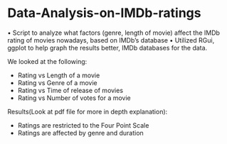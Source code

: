 # Data-Analysis-on-IMDb-ratings
•	Script to analyze what factors (genre, length of movie) affect the IMDb rating of movies nowadays, based on IMDb’s database 
•	Utilized RGui, ggplot to help graph the results better, IMDb databases for the data.

We looked at the following:
- Rating vs Length of a movie
- Rating vs Genre of a movie
- Rating vs Time of release of movies
- Rating vs Number of votes for a movie

Results(Look at pdf file for more in depth explanation):

- Ratings are restricted to the Four Point Scale
- Ratings are affected by genre and duration
